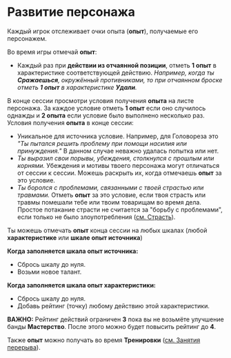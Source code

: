# Развитие персонажа

Каждый игрок отслеживает очки опыта (**опыт**), получаемые его персонажем.

Во время игры отмечай **опыт**:

- Каждый раз при **действии из отчаянной позиции**, отметь **1 опыт** в характеристике соответствующей действию. _Например, когда ты **Сражаешься**, окружённый противниками, то при отчаянном броске отметь **1 опыт** в характеристике **Удали**._																	

В конце сессии просмотри условия получения **опыта** на листе персонажа. За каждое условие отметь **1 опыт** если оно случилось однажды и **2 опыта** если условие было выполнено несколько раз. Условия получения **опыта** в конце сессии:

- Уникальное для источника условие. Например, для Головореза это _"Ты пытался решить проблему при помощи насилия или принуждения."_ В данном случае неважно удалась попытка или нет.
- _Ты выразил свои порывы, убеждения, столкнулся с прошлым или корнями._ Убеждения и мотивы твоего персонажа могут отличаться от сессии к сессии. Можешь раскрыть их, когда отмечаешь **опыт** за это условие.
- _Ты боролся с проблемами, связанными с твоей страстью или травмами._ Отметь **опыт** за это условие, если твоя страсть или травмы помешали тебе или твоим товарищам во время дела. Простое потакание страсти не считается за "борьбу с проблемами", если только не было злоупотребления ([см. Страсть](vice)).

Ты можешь отмечать **опыт** конца сессии на любых шкалах (любой **характеристике** или **шкале опыт источника**)

**Когда заполняется шкала опыт источника:**
- Сбрось шкалу до нуля.
- Возьми новое талант.

**Когда заполняется шкала опыт характеристики:**
- Сбрось шкалу до нуля.
- Добавь рейтинг (точку) любому действию этой характеристики.

**ВАЖНО:** Рейтинг действий ограничен **3** пока вы не возьмёте улучшение банды **Мастерство**. После этого можно будет повысить рейтинг до **4**.

Также **опыт** можно получать во время **Тренировки** ([см. Занятия перерыва](downtime-activities)).
